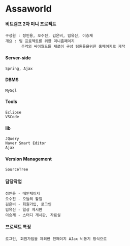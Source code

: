 # Assaworld
#### 비트캠프 2차 미니 프로젝트
    구성원 : 정인용, 오수진, 김은비, 임유신, 이승재
    개요 : 팀 프로젝트를 위한 미니홈페이지 
           추억의 싸이월드를 새로이 구성 팀원들을위한 홈페이지로 제작

#### Server-side
    Spring, Ajax

#### DBMS
    MySql

#### Tools 
    Eclipse
    VSCode
    
#### lib
    JQuery
    Naver Smart Editor
    Ajax

#### Version Management
    SourceTree

#### 담당작업
    정인용 - 메인페이지
    오수진 - 오늘의 할일
    김은비 - 회원가입, 로그인
    임유신 - 일상 게시판
    이승재 - 스터디 게시판, 자료실
    
#### 프로젝트 특징
    로그인, 회원가입을 제외한 전페이지 AJax 비동기 방식으로 
